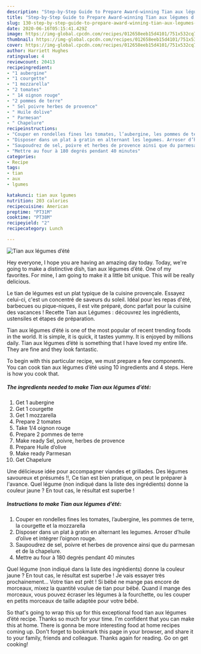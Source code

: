 ```yaml
---
description: "Step-by-Step Guide to Prepare Award-winning Tian aux légumes d’été"
title: "Step-by-Step Guide to Prepare Award-winning Tian aux légumes d’été"
slug: 130-step-by-step-guide-to-prepare-award-winning-tian-aux-legumes-dete
date: 2020-06-16T05:15:41.429Z
image: https://img-global.cpcdn.com/recipes/012658eeb15d4101/751x532cq70/tian-aux-legumes-dete-photo-principale-de-la-recette.jpg
thumbnail: https://img-global.cpcdn.com/recipes/012658eeb15d4101/751x532cq70/tian-aux-legumes-dete-photo-principale-de-la-recette.jpg
cover: https://img-global.cpcdn.com/recipes/012658eeb15d4101/751x532cq70/tian-aux-legumes-dete-photo-principale-de-la-recette.jpg
author: Harriett Hughes
ratingvalue: 4
reviewcount: 20413
recipeingredient:
- "1 aubergine"
- "1 courgette"
- "1 mozzarella"
- "2 tomates"
- " 14 oignon rouge"
- "2 pommes de terre"
- " Sel poivre herbes de provence"
- " Huile dolive"
- " Parmesan"
- " Chapelure"
recipeinstructions:
- "Couper en rondelles fines les tomates, l’aubergine, les pommes de terre, la courgette et la mozzarella"
- "Disposer dans un plat à gratin en alternant les legumes. Arroser d’huile d’olive et intégrer l’oignon rouge."
- "Saupoudrez de sel, poivre et herbes de provence ainsi que du parmesan et de la chapelure."
- "Mettre au four à 180 degrés pendant 40 minutes"
categories:
- Recipe
tags:
- tian
- aux
- lgumes

katakunci: tian aux lgumes 
nutrition: 203 calories
recipecuisine: American
preptime: "PT31M"
cooktime: "PT38M"
recipeyield: "2"
recipecategory: Lunch

---
```



![Tian aux légumes d’été](https://img-global.cpcdn.com/recipes/012658eeb15d4101/751x532cq70/tian-aux-legumes-dete-photo-principale-de-la-recette.jpg)

Hey everyone, I hope you are having an amazing day today. Today, we're going to make a distinctive dish, tian aux légumes d’été. One of my favorites. For mine, I am going to make it a little bit unique. This will be really delicious.

Le tian de légumes est un plat typique de la cuisine provençale. Essayez celui-ci, c&#39;est un concentré de saveurs du soleil. Idéal pour les repas d&#39;été, barbecues ou pique-niques, il est vite préparé, donc parfait pour la cuisine des vacances ! Recette Tian aux Légumes : découvrez les ingrédients, ustensiles et étapes de préparation.

Tian aux légumes d’été is one of the most popular of recent trending foods in the world. It is simple, it is quick, it tastes yummy. It is enjoyed by millions daily. Tian aux légumes d’été is something that I have loved my entire life. They are fine and they look fantastic.


To begin with this particular recipe, we must prepare a few components. You can cook tian aux légumes d’été using 10 ingredients and 4 steps. Here is how you cook that.

<!--inarticleads1-->

##### The ingredients needed to make Tian aux légumes d’été:

1. Get 1 aubergine
1. Get 1 courgette
1. Get 1 mozzarella
1. Prepare 2 tomates
1. Take  1/4 oignon rouge
1. Prepare 2 pommes de terre
1. Make ready  Sel, poivre, herbes de provence
1. Prepare  Huile d’olive
1. Make ready  Parmesan
1. Get  Chapelure


Une délicieuse idée pour accompagner viandes et grillades. Des légumes savoureux et présumés !!, Ce tian est bien pratique, on peut le préparer à l&#39;avance. Quel légume (non indiqué dans la liste des ingrédients) donne la couleur jaune ? En tout cas, le résultat est superbe ! 

<!--inarticleads2-->

##### Instructions to make Tian aux légumes d’été:

1. Couper en rondelles fines les tomates, l’aubergine, les pommes de terre, la courgette et la mozzarella
1. Disposer dans un plat à gratin en alternant les legumes. Arroser d’huile d’olive et intégrer l’oignon rouge.
1. Saupoudrez de sel, poivre et herbes de provence ainsi que du parmesan et de la chapelure.
1. Mettre au four à 180 degrés pendant 40 minutes


Quel légume (non indiqué dans la liste des ingrédients) donne la couleur jaune ? En tout cas, le résultat est superbe ! Je vais essayer très prochainement… Votre tian est prêt ! Si bébé ne mange pas encore de morceaux, mixez la quantité voulue de tian pour bébé. Quand il mange des morceaux, vous pouvez écraser les légumes à la fourchette, ou les couper en petits morceaux de taille adaptée pour votre bébé. 

So that's going to wrap this up for this exceptional food tian aux légumes d’été recipe. Thanks so much for your time. I'm confident that you can make this at home. There is gonna be more interesting food at home recipes coming up. Don't forget to bookmark this page in your browser, and share it to your family, friends and colleague. Thanks again for reading. Go on get cooking!
